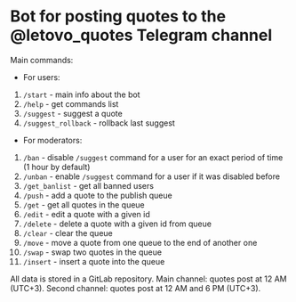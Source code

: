 # Bot for posting quotes to the @letovo_quotes Telegram channel

Main commands:
* For users:
1. `/start` - main info about the bot
2. `/help` - get commands list
3. `/suggest` - suggest a quote
4. `/suggest_rollback` - rollback last suggest
* For moderators:
1. `/ban` - disable `/suggest` command for a user for an exact period of time (1 hour by default)
2. `/unban` - enable `/suggest` command for a user if it was disabled before
3. `/get_banlist` - get all banned users
4. `/push` - add a quote to the publish queue
5. `/get` - get all quotes in the queue
6. `/edit` - edit a quote with a given id
7. `/delete` - delete a quote with a given id from queue
8. `/clear` - clear the queue
9. `/move` - move a quote from one queue to the end of another one
10. `/swap` - swap two quotes in the queue
11. `/insert` - insert a quote into the queue

All data is stored in a GitLab repository.
Main channel: quotes post at 12 AM (UTC+3).
Second channel: quotes post at 12 AM and 6 PM (UTC+3).
